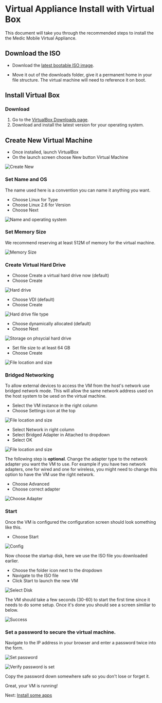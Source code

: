 # Virtual Appliance Install with Virtual Box

This document will take you through the recommended steps to install the 
the Medic Mobile Virtual Appliance.

## Download the ISO

* Download the [latest bootable ISO image](https://medic.s3.amazonaws.com/downloads/iso/mmva-image-20130417.iso).

* Move it out of the downloads folder, give it a permanent home in your file
  structure.  The virtual machine will need to reference it on boot.

## Install Virtual Box

### Download 

1. Go to the [VirtualBox Downloads page](https://www.virtualbox.org/wiki/Downloads).
2. Download and install the latest version for your operating system.

## Create New Virtual Machine

* Once installed, launch VirtualBox
* On the launch screen choose New button Virtual Machine

![Create New](img/vbox/create_new.png)

### Set Name and OS

The name used here is a convention you can name it anything you want.  

* Choose Linux for Type
* Choose Linux 2.6 for Version
* Choose Next

![Name and operating system](img/vbox/name_and_os.png)

### Set Memory Size

We recommend reserving at least 512M of memory for the virtual machine.

![Memory Size](img/vbox/set_memory_size.png)

### Create Virtual Hard Drive

* Choose Create a virtual hard drive now (default)
* Choose Create

![Hard drive](img/vbox/create_hard_drive.png)

* Choose VDI (default)
* Choose Create

![Hard drive file type](img/vbox/file_type.png)

* Choose dynamically allocated (default)
* Choose Next

![Storage on phsycial hard drive](img/vbox/dynamically_allocated.png)

* Set file size to at least 64 GB
* Choose Create

![File location and size](img/vbox/file_size_64G.png)

### Bridged Networking

To allow external devices to access the VM from the host's network use bridged network mode.  This will allow the same network address used on the host system to be uesd on the virtual machine.

* Select the VM instance in the right column
* Choose Settings icon at the top

![File location and size](img/vbox/choose_settings.png)

* Select Network in right column
* Select Bridged Adapter in Attached to dropdown
* Select OK

![File location and size](img/vbox/choose_bridged_adapter1.png)

The following step is **optional**.  Change the adapter type to the network adapter you want the VM to use.  For example if you have two network adapters, one for wired and one for wireless, you might need to change this option to have the VM use the right network.

* Choose Advanced
* Choose correct adapter

![Choose Adapter](img/vbox/choose_adapter_type.png)

### Start

Once the VM is configured the configuration screen should look something like this.

* Choose Start

![Config](img/vbox/ready.png)

Now choose the startup disk, here we use the ISO file you downloaded earlier.

* Choose the folder icon next to the dropdown
* Navigate to the ISO file
* Click Start to launch the new VM

![Select Disk](img/vbox/select_disk.png)

The VM should take a few seconds (30-60) to start the first time since it needs to do some setup.  Once it's done you should see a screen similiar to below.

![Success](img/vbox/success.png)

### Set a password to secure the virtual machine.

Navigate to the IP address in your browser and enter a password twice into the form.

![Set password](img/vm/set_password.png)

![Verify password is set](img/vm/verify_password_set.png)

Copy the password down somewhere safe so you don't lose or forget it.

Great, your VM is running! 

Next: [Install some apps](install/garden.md)
